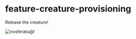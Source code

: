 # feature-creature-provisioning
Release the creature!

![nosferatu@!](http://49.media.tumblr.com/038755a774a1762aafb5735af01984b5/tumblr_neunzy63ak1txeruoo1_r5_500.gif)
